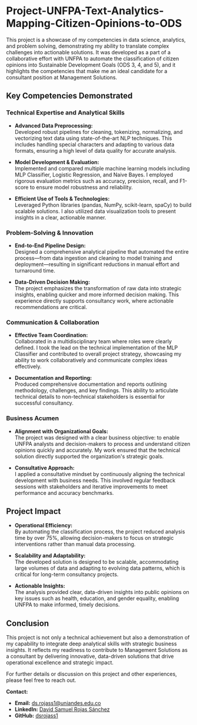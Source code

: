 # Project-UNFPA-Text-Analytics-Mapping-Citizen-Opinions-to-ODS

This project is a showcase of my competencies in data science, analytics, and problem solving, demonstrating my ability to translate complex challenges into actionable solutions. It was developed as a part of a collaborative effort with UNFPA to automate the classification of citizen opinions into Sustainable Development Goals (ODS 3, 4, and 5), and it highlights the competencies that make me an ideal candidate for a consultant position at Management Solutions.

## Key Competencies Demonstrated

### Technical Expertise and Analytical Skills
- **Advanced Data Preprocessing:**  
  Developed robust pipelines for cleaning, tokenizing, normalizing, and vectorizing text data using state-of-the-art NLP techniques. This includes handling special characters and adapting to various data formats, ensuring a high level of data quality for accurate analysis.

- **Model Development & Evaluation:**  
  Implemented and compared multiple machine learning models including MLP Classifier, Logistic Regression, and Naive Bayes. I employed rigorous evaluation metrics such as accuracy, precision, recall, and F1-score to ensure model robustness and reliability.

- **Efficient Use of Tools & Technologies:**  
  Leveraged Python libraries (pandas, NumPy, scikit-learn, spaCy) to build scalable solutions. I also utilized data visualization tools to present insights in a clear, actionable manner.

### Problem-Solving & Innovation
- **End-to-End Pipeline Design:**  
  Designed a comprehensive analytical pipeline that automated the entire process—from data ingestion and cleaning to model training and deployment—resulting in significant reductions in manual effort and turnaround time.
  
- **Data-Driven Decision Making:**  
  The project emphasizes the transformation of raw data into strategic insights, enabling quicker and more informed decision making. This experience directly supports consultancy work, where actionable recommendations are critical.

### Communication & Collaboration
- **Effective Team Coordination:**  
  Collaborated in a multidisciplinary team where roles were clearly defined. I took the lead on the technical implementation of the MLP Classifier and contributed to overall project strategy, showcasing my ability to work collaboratively and communicate complex ideas effectively.
  
- **Documentation and Reporting:**  
  Produced comprehensive documentation and reports outlining methodology, challenges, and key findings. This ability to articulate technical details to non-technical stakeholders is essential for successful consultancy.

### Business Acumen
- **Alignment with Organizational Goals:**  
  The project was designed with a clear business objective: to enable UNFPA analysts and decision-makers to process and understand citizen opinions quickly and accurately. My work ensured that the technical solution directly supported the organization's strategic goals.
  
- **Consultative Approach:**  
  I applied a consultative mindset by continuously aligning the technical development with business needs. This involved regular feedback sessions with stakeholders and iterative improvements to meet performance and accuracy benchmarks.

## Project Impact

- **Operational Efficiency:**  
  By automating the classification process, the project reduced analysis time by over 75%, allowing decision-makers to focus on strategic interventions rather than manual data processing.

- **Scalability and Adaptability:**  
  The developed solution is designed to be scalable, accommodating large volumes of data and adapting to evolving data patterns, which is critical for long-term consultancy projects.

- **Actionable Insights:**  
  The analysis provided clear, data-driven insights into public opinions on key issues such as health, education, and gender equality, enabling UNFPA to make informed, timely decisions.

## Conclusion

This project is not only a technical achievement but also a demonstration of my capability to integrate deep analytical skills with strategic business insights. It reflects my readiness to contribute to Management Solutions as a consultant by delivering innovative, data-driven solutions that drive operational excellence and strategic impact.

For further details or discussion on this project and other experiences, please feel free to reach out.

**Contact:**  
- **Email:** [ds.rojass1@uniandes.edu.co](mailto:ds.rojass1@uniandes.edu.co)  
- **LinkedIn:** [David Samuel Rojas Sánchez](https://linkedin.com/in/davidsamuelrojas)  
- **GitHub:** [dsrojass1](https://github.com/dsrojass1)
